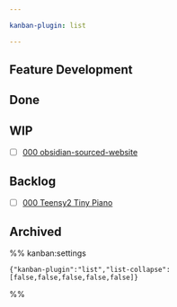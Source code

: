 ```yaml
---

kanban-plugin: list

---
```


## Feature Development

## Done

## WIP

* [ ] [000 obsidian-sourced-website](2025/002%20obsidian-sourced-website/docs/2025/000%20obsidian-sourced-website.md)

## Backlog

* [ ] [000 Teensy2 Tiny Piano](2025/001%20teensy2-tiny-piano/docs/2025/000%20Teensy2%20Tiny%20Piano.md)

## Archived

%% kanban:settings

````
{"kanban-plugin":"list","list-collapse":[false,false,false,false,false]}
````

%%
